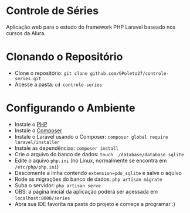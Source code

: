 # Controle de Séries
Aplicação web para o estudo do framework PHP Laravel baseado nos cursos da Alura.

<h1>Clonando o Repositório</h1>
<ul>
  <li>Clone o repositório: <code>git clone github.com/GPoleto27/controle-series.git</code></li>
  <li>Acesse a pasta: <code>cd controle-series</code></li>
</ul>

<h1>Configurando o Ambiente</h1>
<ul>
  <li>Instale o <a href="https://www.php.net/downloads">PHP</a></li>
  <li>Instale o <a href="https://getcomposer.org/download/">Composer</a></li>
  <li>Instale o Laravel usando o Composer: <code>composer global require laravel/installer</code></li>
  <li>Instale as dependências: <code>composer install</code></li>
  <li>Crie o arquivo do banco de dados: <code>touch ./database/database.sqlite</code></li>
  <li>Edite o aquivo <code>php.ini</code> (no Linux, normalmente se encontra em <code>/etc/php/php.ini</code>)</li>
  <li>Descomente a linha contendo <code>extension=pdo_sqlite</code> e salve o aquivo</li>
  <li>Rode as migrações do banco de dados: <code>php artisan migrate</code></li>
  <li>Suba o servidor: <code>php artisan serve</code></li>
  <li>OBS: a página inicial da aplicação poderá ser acessada em <code>localhost:8000/series</code></li>
  <li>Abra sua IDE favorita na pasta do projeto e começe a programar :)</li>
</ul>
